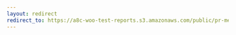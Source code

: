 ```yaml
---
layout: redirect
redirect_to: https://a8c-woo-test-reports.s3.amazonaws.com/public/pr-merge/43685/api/index.html
---
```

